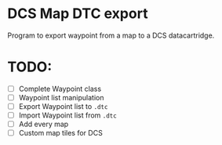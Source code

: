 # DCS Map DTC export

Program to export waypoint from a map to a DCS datacartridge.

# TODO:

- [ ] Complete Waypoint class
- [ ] Waypoint list manipulation
- [ ] Export Waypoint list to `.dtc`
- [ ] Import Waypoint list from `.dtc`
- [ ] Add every map
- [ ] Custom map tiles for DCS